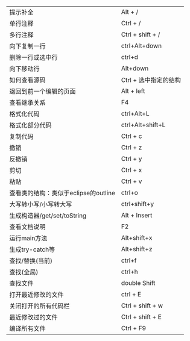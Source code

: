 
|  |  |
|--|--|
|提示补全|Alt + /|
|单行注释|Ctrl + /|
|多行注释|Ctrl + shift + /|
|向下复制一行|ctrl+Alt+down|
|删除一行或选中行|ctrl+d|
|向下移动行|Alt+down|
|如何查看源码|Ctrl + 选中指定的结构|
|退回到前一个编辑的页面|Alt + left|
|查看继承关系|F4|
|格式化代码|ctrl+Alt+L|
|格式化部分代码|ctrl+Alt+shift+L|
|复制代码|Ctrl + c|
|撤销|Ctrl + z|
|反撤销|Ctrl + y|
|剪切|Ctrl + x|
|粘贴|Ctrl + v|
|查看类的结构：类似于eclipse的outline|ctrl+o|
|大写转小写/小写转大写|ctrl+shift+y|
|生成构造器/get/set/toString|Alt + Insert|
|查看文档说明|F2|
|运行main方法|Alt+shift+x|
|生成try-catch等|Alt+shift+z|
|查找/替换(当前)|ctrl+f|
|查找(全局)|ctrl+h|
|查找文件| double Shift|
|打开最近修改的文件|ctrl + E|
|关闭打开的所有代码栏|Ctrl + shift + w|
|最近修改过的文件|Ctrl + shift + E|
|编译所有文件|Ctrl + F9|
